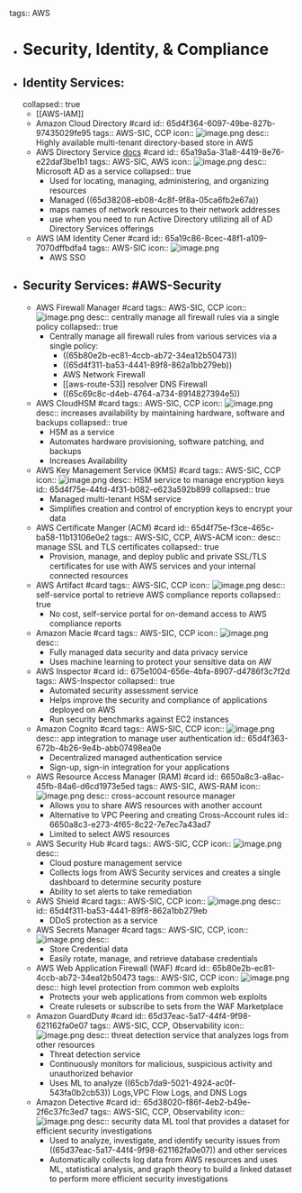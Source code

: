 tags:: AWS
- # Security, Identity, & Compliance
- ## Identity Services:
  collapsed:: true
	- [[AWS-IAM]]
	- Amazon Cloud Directory #card
	  id:: 65d4f364-6097-49be-827b-97435029fe95
	  tags:: AWS-SIC, CCP
	  icon:: ![image.png](../assets/image_1708454984740_0.png)
	  desc:: Highly available multi-tenant directory-based store in AWS
	- AWS Directory Service [docs](https://aws.amazon.com/directoryservice/)  #card
	  id:: 65a19a5a-31a8-4419-8e76-e22daf3be1b1
	  tags:: AWS-SIC, AWS
	  icon:: ![image.png](../assets/image_1708360154528_0.png)
	  desc:: Microsoft AD as a service
	  collapsed:: true
		- Used for locating, managing, administering, and organizing resources
		- Managed ((65d38208-eb08-4c8f-9f8a-05ca6fb2e67a))
		- maps names of network resources to their network addresses
		- use when you need to run Active Directory utilizing all of AD Directory Services offerings
	- AWS IAM Identity Cener #card
	  id:: 65a19c86-8cec-48f1-a109-7070dffbdfa4
	  tags:: AWS-SIC
	  icon:: ![image.png](../assets/image_1727966348993_0.png)
		- AWS SSO
- ## Security Services: #AWS-Security
	- AWS Firewall Manager #card
	  tags:: AWS-SIC, CCP
	  icon:: ![image.png](../assets/image_1708456744699_0.png)
	  desc:: centrally manage all firewall rules via a single policy
	  collapsed:: true
		- Centrally manage all firewall rules from various services via a single policy:
			- ((65b80e2b-ec81-4ccb-ab72-34ea12b50473))
			- ((65d4f311-ba53-4441-89f8-862a1bb279eb))
			- AWS Network Firewall
			- [[aws-route-53]] resolver DNS Firewall
			- ((65c69c8c-d4eb-4764-a734-8914827394e5))
	- AWS CloudHSM #card
	  tags:: AWS-SIC, CCP
	  icon:: ![image.png](../assets/image_1708456302453_0.png)
	  desc:: increases availability by maintaining hardware, software and backups
	  collapsed:: true
		- HSM as a service
		- Automates hardware provisioning, software patching, and backups
		- Increases Availability
	- AWS Key Management Service (KMS) #card
	  tags:: AWS-SIC, CCP
	  icon:: ![image.png](../assets/image_1708456160008_0.png)
	  desc:: HSM service to manage encryption keys
	  id:: 65d4f75e-44fd-4f31-b082-e623a592b899
	  collapsed:: true
		- Managed multi-tenant HSM service
		- Simplifies creation and control of encryption keys to encrypt your data
	- AWS Certificate Manger (ACM) #card
	  id:: 65d4f75e-f3ce-465c-ba58-11b13106e0e2
	  tags:: AWS-SIC, CCP, AWS-ACM
	  icon:: 
	  desc:: manage SSL and TLS certificates
	  collapsed:: true
		- Provision, manage, and deploy public and private SSL/TLS certificates for use with AWS services and your internal connected resources
	- AWS Artifact #card
	  tags:: AWS-SIC, CCP
	  icon:: ![image.png](../assets/image_1708455915203_0.png)
	  desc:: self-service portal to retrieve AWS compliance reports
	  collapsed:: true
		- No cost, self-service portal for on-demand access to AWS compliance reports
	- Amazon Macie #card
	  tags:: AWS-SIC, CCP
	  icon:: ![image.png](../assets/image_1708455793369_0.png) 
	  desc::
		- Fully managed data security and data privacy service
		- Uses machine learning to protect your sensitive data on AW
	- AWS Inspector #card
	  id:: 675e1004-656e-4bfa-8907-d4786f3c7f2d
	  tags:: AWS-Inspector
	  collapsed:: true
		- Automated security assessment service
		- Helps improve the security and compliance of applications deployed on AWS
		- Run security benchmarks against EC2 instances
	- Amazon Cognito #card
	  tags:: AWS-SIC, CCP
	  icon:: ![image.png](../assets/image_1708455056581_0.png)
	  desc:: app integration to manage user authentication
	  id:: 65d4f363-672b-4b26-9e4b-abb07498ea0e
		- Decentralized managed authentication service
		- Sign-up, sign-in integration for your applications
	- AWS Resource Access Manager (RAM) #card
	  id:: 6650a8c3-a8ac-45fb-84a6-d6cd1973e5ed
	  tags:: AWS-SIC, AWS-RAM
	  icon:: ![image.png](../assets/image_1708454859685_0.png)
	  desc:: cross-account resource manager
		- Allows you to share AWS resources with another account
		- Alternative to VPC Peering and creating Cross-Account rules
		  id:: 6650a8c3-e273-4f65-8c22-7e7ec7a43ad7
		- Limited to select AWS resources
	- AWS Security Hub #card
	  tags:: AWS-SIC, CCP
	  icon:: ![image.png](../assets/image_1708454775591_0.png) 
	  desc::
		- Cloud posture management service
		- Collects logs from AWS Security services and creates a single dashboard to determine security posture
		- Ability to set alerts to take remediation
	- AWS Shield #card
	  tags:: AWS-SIC, CCP
	  icon:: ![image.png](../assets/image_1708454702102_0.png)
	  desc::
	  id:: 65d4f311-ba53-4441-89f8-862a1bb279eb
		- DDoS protection as a service
	- AWS Secrets Manager #card
	  tags:: AWS-SIC, CCP,
	  icon:: ![image.png](../assets/image_1708454592492_0.png) 
	  desc::
		- Store Credential data
		- Easily rotate, manage, and retrieve database credentials
	- AWS Web Application Firewall (WAF) #card
	  id:: 65b80e2b-ec81-4ccb-ab72-34ea12b50473
	  tags:: AWS-SIC, CCP
	  icon:: ![image.png](../assets/image_1708359401027_0.png)
	  desc:: high level protection from common web exploits
		- Protects your web applications from common web exploits
		- Create rulesets or subscribe to sets from the WAF Marketplace
	- Amazon GuardDuty #card
	  id:: 65d37eac-5a17-44f4-9f98-621162fa0e07
	  tags:: AWS-SIC, CCP, Observability
	  icon:: ![image.png](../assets/image_1708359523264_0.png)
	  desc:: threat detection service that analyzes logs from other resources
		- Threat detection service
		- Continuously monitors for malicious, suspicious activity and unauthorized behavior
		- Uses ML to analyze ((65cb7da9-5021-4924-ac0f-543fa0b2cb53)) Logs,VPC Flow Logs, and DNS Logs
	- Amazon Detective #card
	  id:: 65d38020-f86f-4eb2-b49e-2f6c37fc3ed7
	  tags:: AWS-SIC, CCP, Observability
	  icon:: ![image.png](../assets/image_1708359803485_0.png)
	  desc:: security data ML tool that provides a dataset for efficient security investigations
		- Used to analyze, investigate, and identify security issues from ((65d37eac-5a17-44f4-9f98-621162fa0e07)) and other services
		- Automatically collects log data from AWS resources and uses ML, statistical analysis, and graph theory to build a linked dataset to perform  more efficient security investigations